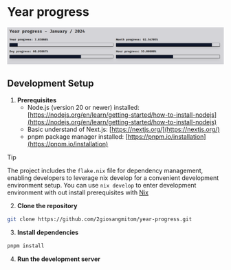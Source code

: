 # Year progress

![preview](./preview.png)

## Development Setup

1. **Prerequisites**
   - Node.js (version 20 or newer) installed: [https://nodejs.org/en/learn/getting-started/how-to-install-nodejs](https://nodejs.org/en/learn/getting-started/how-to-install-nodejs)
   - Basic understand of Next.js: [https://nextjs.org/](https://nextjs.org/)
   - pnpm package manager installed: [https://pnpm.io/installation](https://pnpm.io/installation)

> [!TIP]
> The project includes the `flake.nix` file for dependency management, enabling developers to leverage nix develop for a convenient development environment setup. You can use `nix develop` to enter development environment with out install prerequisites with [Nix](https://nixos.org/download)

2. **Clone the repository**

```bash
git clone https://github.com/2giosangmitom/year-progress.git
```

3. **Install dependencies**

```bash
pnpm install
```

4. **Run the development server**
